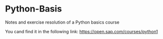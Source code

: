 # Python-Basis
Notes and exercise resolution of a Python basics course

You cand find it in the following link: https://open.sap.com/courses/python1
